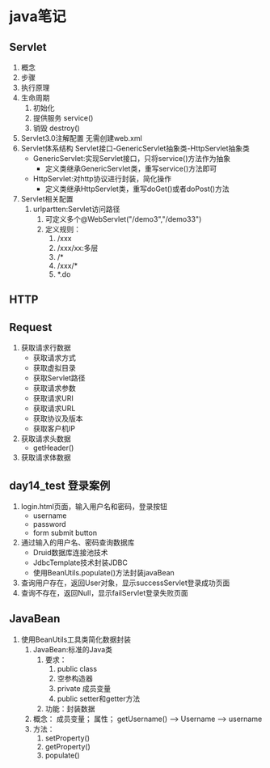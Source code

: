 # java笔记

## Servlet

1. 概念
2. 步骤
3. 执行原理
4. 生命周期
    1. 初始化
    2. 提供服务 service()
    3. 销毁 destroy()
5. Servlet3.0注解配置
    无需创建web.xml
6. Servlet体系结构
    Servlet接口-GenericServlet抽象类-HttpServlet抽象类
    * GenericServlet:实现Servlet接口，只将service()方法作为抽象
        * 定义类继承GenericServlet类，重写service()方法即可
    * HttpServlet:对http协议进行封装，简化操作
        * 定义类继承HttpServlet类，重写doGet()或者doPost()方法
7. Servlet相关配置
    1. urlpartten:Servlet访问路径
        1. 可定义多个@WebServlet("/demo3","/demo33")
        2. 定义规则：
            1. /xxx
            2. /xxx/xx:多层
            3. /*
            4. /xxx/*
            5. *.do

## HTTP

## Request

1. 获取请求行数据
    * 获取请求方式
    * 获取虚拟目录
    * 获取Servlet路径
    * 获取请求参数
    * 获取请求URI
    * 获取请求URL
    * 获取协议及版本
    * 获取客户机IP
2. 获取请求头数据
    * getHeader()
3. 获取请求体数据

## day14_test 登录案例

1. login.html页面，输入用户名和密码，登录按钮
    * username
    * password
    * form submit button
2. 通过输入的用户名、密码查询数据库
    * Druid数据库连接池技术
    * JdbcTemplate技术封装JDBC
    * 使用BeanUtils.populate()方法封装javaBean
3. 查询用户存在，返回User对象，显示successServlet登录成功页面
4. 查询不存在，返回Null，显示failServlet登录失败页面

## JavaBean

1. 使用BeanUtils工具类简化数据封装
    1. JavaBean:标准的Java类
        1. 要求：
            1. public class
            2. 空参构造器
            3. private 成员变量
            4. public setter和getter方法
        2. 功能：封装数据
    2. 概念：
        成员变量；
        属性；
        getUsername() --> Username --> username
    3. 方法：
        1. setProperty()
        2. getProperty()
        3. populate()
